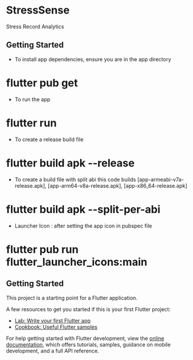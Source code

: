 # StressSense
Stress Record Analytics

## Getting Started

- To install app dependencies, ensure you are in the app directory

# flutter pub get

- To run the app

# flutter run

- To create a release build file

# flutter build apk --release

- To create a build file with split abi this code builds [app-armeabi-v7a-release.apk], [app-arm64-v8a-release.apk], [app-x86_64-release.apk]

# flutter build apk --split-per-abi

- Launcher Icon : after setting the app icon in pubspec file

# flutter pub run flutter_launcher_icons:main

## Getting Started

This project is a starting point for a Flutter application.

A few resources to get you started if this is your first Flutter project:

- [Lab: Write your first Flutter app](https://docs.flutter.dev/get-started/codelab)
- [Cookbook: Useful Flutter samples](https://docs.flutter.dev/cookbook)

For help getting started with Flutter development, view the
[online documentation](https://docs.flutter.dev/), which offers tutorials,
samples, guidance on mobile development, and a full API reference.
